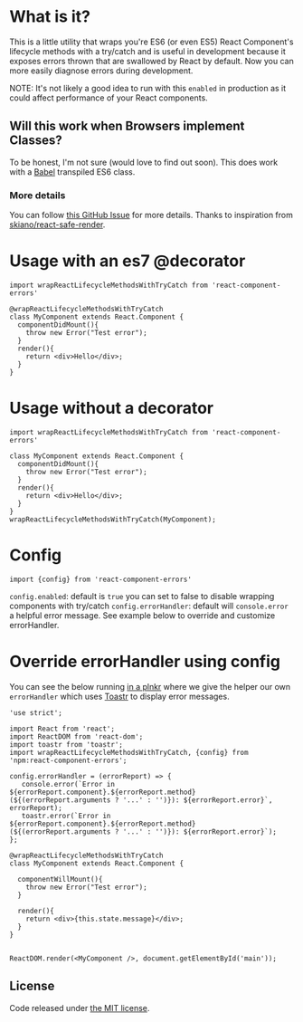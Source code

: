 
# What is it?

This is a little utility that wraps you're ES6 (or even ES5) React Component's lifecycle methods
with a try/catch and is useful in development because it exposes errors thrown that are swallowed by React by default.
Now you can more easily diagnose errors during development.

NOTE: It's not likely a good idea to run with this `enabled` in production as it could affect performance of your React components.

## Will this work when Browsers implement Classes?

To be honest, I'm not sure (would love to find out soon). This does work with a [Babel](https://babeljs.io/) transpiled ES6 class.

### More details

You can follow [this GitHub Issue](https://github.com/facebook/react/issues/2461) for more details.
Thanks to inspiration from [skiano/react-safe-render](https://github.com/skiano/react-safe-render/blob/feature/safe-methods/index.js).

# Usage with an es7 @decorator
```
import wrapReactLifecycleMethodsWithTryCatch from 'react-component-errors'

@wrapReactLifecycleMethodsWithTryCatch
class MyComponent extends React.Component {
  componentDidMount(){
    throw new Error("Test error");
  }
  render(){
    return <div>Hello</div>;
  }
}
```


# Usage without a decorator
```
import wrapReactLifecycleMethodsWithTryCatch from 'react-component-errors'

class MyComponent extends React.Component {
  componentDidMount(){
    throw new Error("Test error");
  }
  render(){
    return <div>Hello</div>;
  }
}
wrapReactLifecycleMethodsWithTryCatch(MyComponent);
```

# Config

```
import {config} from 'react-component-errors'
```

`config.enabled`: default is `true` you can set to false to disable wrapping components with try/catch
`config.errorHandler`: default will `console.error` a helpful error message. See example below to override and customize errorHandler.

# Override errorHandler using config

You can see the below running [in a plnkr](http://plnkr.co/edit/VlYsps?p=preview) where we give the helper our own `errorHandler` which uses [Toastr](http://codeseven.github.io/toastr/) to display error messages.

```
'use strict';

import React from 'react';
import ReactDOM from 'react-dom';
import toastr from 'toastr';
import wrapReactLifecycleMethodsWithTryCatch, {config} from 'npm:react-component-errors';

config.errorHandler = (errorReport) => {
   console.error(`Error in ${errorReport.component}.${errorReport.method}(${(errorReport.arguments ? '...' : '')}): ${errorReport.error}`, errorReport);
   toastr.error(`Error in ${errorReport.component}.${errorReport.method}(${(errorReport.arguments ? '...' : '')}): ${errorReport.error}`);
};

@wrapReactLifecycleMethodsWithTryCatch
class MyComponent extends React.Component {

  componentWillMount(){
    throw new Error("Test error");
  }

  render(){
    return <div>{this.state.message}</div>;
  }
}


ReactDOM.render(<MyComponent />, document.getElementById('main'));
```

## License

Code released under [the MIT license](https://opensource.org/licenses/MIT).
